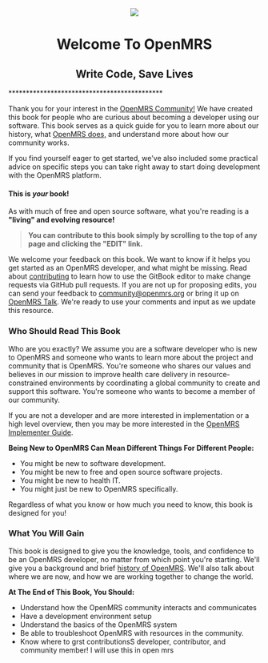 <center><img src="/assets/OpenMRS-cross.png"></center>
<center><h1>Welcome To OpenMRS</h1></center>
<center><h2>Write Code, Save Lives</h2></center>
********************************************

Thank you for your interest in the [OpenMRS Community!](http://openmrs.org/join-the-community/) We have created this book for people who are curious about becoming a developer using our software. This book serves as a quick guide for you to learn more about our history, what [OpenMRS does,](http://openmrs.org/about/mission/) and understand more about how our community works.

If you find yourself eager to get started, we've also included some practical advice on specific steps you can take right away to start doing development with the OpenMRS platform.

#### This is _your_ book!

As with much of free and open source software, what you're reading is a **"living" and evolving resource!**

> **You can contribute to this book simply by scrolling to the top of any page and clicking the "EDIT" link.**

We welcome your feedback on this book. We want to know if it helps you get started as an OpenMRS developer, and what might be missing. Read about [contributing](https://github.com/openmrs/openmrs-book-developer-manual/blob/master/CONTRIBUTING.md) to learn how to use the GitBook editor to make change requests via GitHub pull requests. If you are not up for proposing edits, you can send your feedback to [community@openmrs.org](mailto:community@openmrs.org) or bring it up on [OpenMRS Talk](https://talk.openmrs.org/). We're ready to use your comments and input as we update this resource.

### Who Should Read This Book

Who are you exactly? We assume you are a software developer who is new to OpenMRS and someone who wants to learn more about the project and community that is OpenMRS. You're someone who shares our values and believes in our mission to improve health care delivery in resource-constrained environments by coordinating a global community to create and support this software. You're someone who wants to become a member of our community.

If you are not a developer and are more interested in implementation or a high level overview, then you may be more interested in the [OpenMRS Implementer Guide](http://guide.openmrs.org).

**Being New to OpenMRS Can Mean Different Things For Different People:**

* You might be new to software development.
* You might be new to free and open source software projects.
* You might be new to health IT.
* You might just be new to OpenMRS specifically.

Regardless of what you know or how much you need to know, this book is designed for you!

### What You Will Gain

This book is designed to give you the knowledge, tools, and confidence to be an OpenMRS developer, no matter from which point you're starting. We'll give you a background and brief [history of OpenMRS](https://en.wikipedia.org/wiki/OpenMRS#History). We'll also talk about where we are now, and how we are working together to change the world.

**At The End of This Book, You Should:**

* Understand how the OpenMRS community interacts and communicates
* Have a development environment setup
* Understand the basics of the OpenMRS system
* Be able to troubleshoot OpenMRS with resources in the community.
* Know where to grst contributionsS developer, contributor, and community member!
I will use this in open mrs
